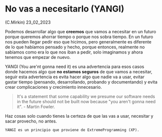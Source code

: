 # No vas a necesitarlo (YANGI)
(C.Mirkin) 23_02_2023

Podemos desarrollar algo que **creemos** que vamos a necesitar en un futuro porque queremos ahorrar tiempo o porque nos sobra tiempo. En un futuro nos pueden llegar pedir eso que hicimos, pero generalmente es diferente de lo que habíamos pensado y hecho, porque entonces, realmente no sabíamos como era lo que nos iban a pedir, solo imaginamos y ahora tenemos que empezar de nuevo.

YANGI (You are'nt gonna need it) es una advertencia para esos casos donde hacemos algo que **no estamos seguros** de que vamos a necesitar, seguir esta advertencia es evita hacer algo que nadie va a usar, evitar gastar tiempo (pensando, desarrollando, probando y documentando) y evita crear complicaciones y crecimiento innecesario.

> It's a statement that some capability we presume our software needs in the future should not be built now because "you aren't gonna need it". - Martin Fowler.

Haz cosas solo cuando tienes la certeza  de que las vas a usar, necesitar y sacar provecho, no antes.

	YANGI es un principio que proviene de ExtremeProgramming (XP).
 